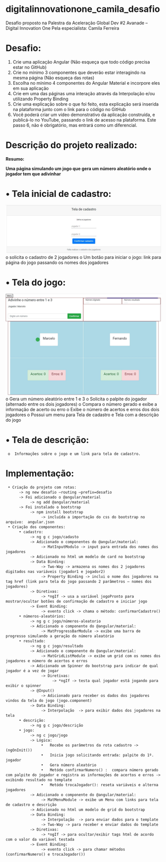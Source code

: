 # digitalinnovationone_camila_desafio
Desafio proposto na Palestra da Aceleração Global Dev #2 Avanade – Digital Innovation One Pela especialista: Camila Ferreira

# Desafio:
1) Crie uma aplicação Angular (Não esqueça que todo código precisa estar no GitHub)
2) Crie no mínimo 3 componentes que deverão estar interagindo na mesma página (Não esqueça das rotas)
3) Escolha no mínimo 4 componentes do Angular Material e incorpore eles em sua aplicação
4) Crie em uma das páginas uma interação através da Interpolação e/ou utilizando Property Binding
5) Crie uma explicação sobre o que foi feito, esta explicação será inserida na plataforma junto com o link para o código no GitHub
6) Você poderá criar um vídeo demonstrativo da aplicação construída, e publicá-lo no YouTube, passando o link de acesso na plataforma. 
Este passo 6, não é obrigatório, mas entrará como um diferencial.


# Descrição do projeto realizado:

**Resumo:**

**Uma página simulando um jogo que gera um número aleatório onde o jogador tem que adivinhar**

# •	Tela inicial de cadastro:
!["imagem do jogo"](/src/assets/img/cadastro.JPG)
     o	solicita o cadastro de 2 jogadores
     o	Um botão para iniciar o jogo: link para página do jogo passando os nomes dos jogadores
# •	Tela do jogo:
!["imagem do jogo"](/src/assets/img/jogo.JPG)
     o	Gera um número aleatório entre 1 e 3
     o	Solicita o palpite do jogador (alternado entre os dois jogadores)
     o	Compara o número gerado e exibe a informação de acerto ou erro
     o	Exibe o número de acertos e erros dos dois jogadores
     o	Possui um menu para Tela de cadastro e Tela com a descrição do jogo
# •	Tela de descrição:
     o	Informações sobre o jogo e um link para tela de cadastro.
     
# Implementação:
     • Criação do projeto com rotas:
          -> ng new desafio –routing –prefix=desafio
          -> Foi adicionado o @angular/material
               -> ng add @angular/material
          -> Foi instalado o bootstrap
               -> npm install bootstrap
                    -> incluída a importação do css do bootstrap no arquivo:  angular.json
     • Criação dos componentes:
          • cadastro: 
               -> ng g c jogo/cadasto
               -> Adicionado o componentes do @angular/material:
                    -> MatInputModulo -> input para entrada dos nomes dos jogadores
               -> Adicionado no html um modelo de card no bootstrap
               -> Data Binding:
                    -> Two-Way -> armazena os nomes dos 2 jogadores digitados nas variáveis (jogador1 e jogador2)
                    -> Property Binding -> inclui o nome dos jogadores na tag href (link para tela do jogo passando 2 parâmetros – nomes dos jogadores)
               -> Diretivas:
                    -> *ngIf -> usa a variável jogoPronto para mostrar/ocultar botões de confirmação de cadastro e iniciar jogo
               -> Event Binding:
                    -> evento click -> chama o método: confirmarCadastro()
          • números-aleatórios:
               -> ng g c jogo/números-aleatorio
               -> Adicionado o componente do @angular/material:
                    -> MatProgressBarModule -> exibe uma barra de progresso simulando a geração do número aleatório
          • resultado:
               -> ng g c jogo/resultado
               -> Adicionado o componente do @angular/material:
                    -> MatGridListModule -> exibe um grid com os nomes dos jogadores e número de acertos e erros
               -> Adicionado um Spinner do bootstrap para indicar de qual jogador é a vez de jogar
                    -> Diretivas:
                         -> *ngIf -> testa qual jogador está jogando para exibir o spinner 
               -> @Input()
                    -> Adicionado para receber os dados dos jogadores vindos da tela do jogo (jogo.component)
               -> Data Binding:
                    -> Interpolação  -> para exibir dados dos jogadores na tela
          • descrição:
               -> ng g c jogo/descrição
          • jogo:
               -> ng c jogo/jogo
               -> Lógica:
                    •	Recebe os parâmetros da rota cadastro -> (ngOnInit())
                    •	Inicia jogo solicitando entrada: palpite do 1º. jogador
                    •	Gera número aleatório
                    •	Metódo confirmarNumero() :  compara número gerado com palpite do jogador e registra as informações de acertos e erros -> exibindo resultado no template
                    •	Metódo trocaJogador(): reseta variáveis e alterna jogadores
               -> Adicionado o componente do @angular/material:
                    -> MatMenuModule -> exibe um Menu com links para tela de cadastro e descrição
               -> Adicionado no html um modelo de grid do bootstrap
               -> Data Binding:
                    -> Interpolação  -> para enviar dados para o template
                    -> Two-Way -> para receber e enviar dados do template
               -> Diretivas:
                    -> *ngIf -> para ocultar/exibir tags html de acordo com o valor da variável testada
               -> Event Binding:
                    -> evento click -> para chamar métodos (confirmarNumero() e trocaJogador())


